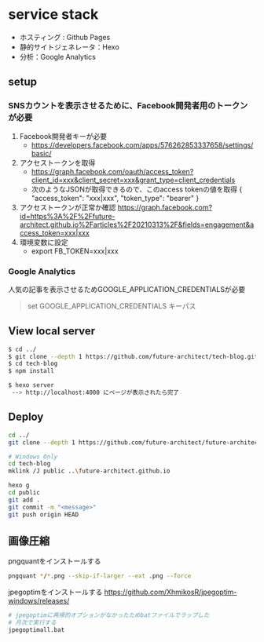 # service stack

* ホスティング : Github Pages
* 静的サイトジェネレータ：Hexo
* 分析：Google Analytics

## setup
### SNSカウントを表示させるために、Facebook開発者用のトークンが必要

1. Facebook開発者キーが必要
    * https://developers.facebook.com/apps/576262853337658/settings/basic/
2. アクセストークンを取得
    * https://graph.facebook.com/oauth/access_token?client_id=xxx&client_secret=xxx&grant_type=client_credentials
    * 次のようなJSONが取得できるので、このaccess tokenの値を取得
{
"access_token": "xxx|xxx",
"token_type": "bearer"
}
3. アクセストークンが正常か確認
https://graph.facebook.com?id=https%3A%2F%2Ffuture-architect.github.io%2Farticles%2F20210313%2F&fields=engagement&access_token=xxx|xxx
4. 環境変数に設定
    * export FB_TOKEN=xxx|xxx

### Google Analytics

人気の記事を表示させるためGOOGLE_APPLICATION_CREDENTIALSが必要

> set GOOGLE_APPLICATION_CREDENTIALS キーパス

## View local server

```sh
$ cd ../
$ git clone --depth 1 https://github.com/future-architect/tech-blog.git
$ cd tech-blog
$ npm install

$ hexo server
 --> http://localhost:4000 にページが表示されたら完了
```

## Deploy

```sh
cd ../
git clone --depth 1 https://github.com/future-architect/future-architect.github.io

# Windows Only
cd tech-blog
mklink /J public ..\future-architect.github.io

hexo g
cd public
git add .
git commit -m "<message>"
git push origin HEAD
```

## 画像圧縮

pngquantをインストールする

```sh
pngquant */*.png --skip-if-larger --ext .png --force
```

jpegoptimをインストールする
https://github.com/XhmikosR/jpegoptim-windows/releases/


```sh
# jpegoptimに再帰的オプションがなかったためbatファイルでラップした
# 月次で実行する
jpegoptimall.bat
```
